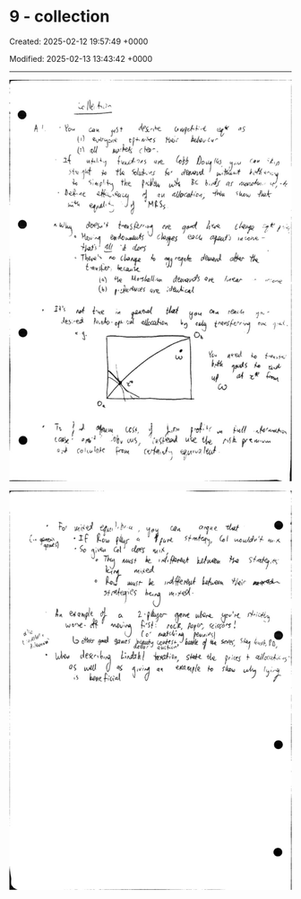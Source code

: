 # 9 - collection 

Created: 2025-02-12 19:57:49 +0000

Modified: 2025-02-13 13:43:42 +0000

---

![](../../media/Micro-9---collection-image1.jpeg)



![](../../media/Micro-9---collection-image2.jpeg)




